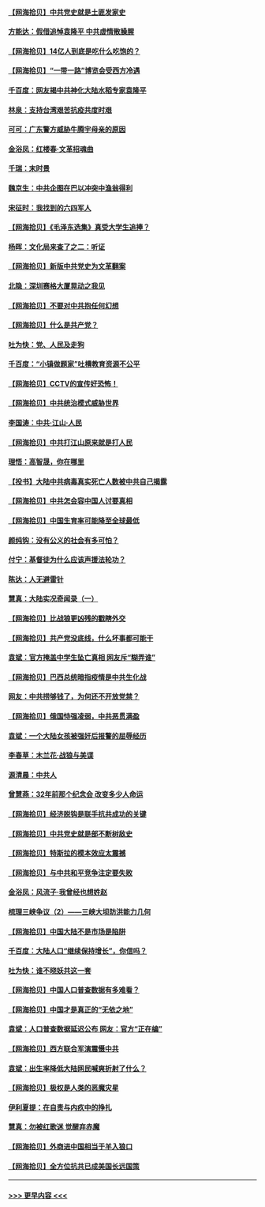 #### [【网海拾贝】中共党史就是土匪发家史](../pages/nsc993/n12976478.md?t=05261751) 
#### [方能达：假借追悼袁隆平 中共虚情散臊腥](../pages/nsc993/n12976396.md?t=05261751) 
#### [【网海拾贝】14亿人到底是吃什么吃饱的？](../pages/nsc993/n12974125.md?t=05261751) 
#### [【网海拾贝】“一带一路”博览会受西方冷遇](../pages/nsc993/n12971787.md?t=05261751) 
#### [千百度：网友揭中共神化大陆水稻专家袁隆平](../pages/nsc993/n12971733.md?t=05261751) 
#### [林泉：支持台湾艰苦抗疫共度时艰](../pages/nsc993/n12971350.md?t=05261751) 
#### [可可：广东警方威胁牛腾宇母亲的原因](../pages/nsc993/n12971100.md?t=05261751) 
#### [金浴凤：红楼春·文革招魂曲](../pages/nsc993/n12970354.md?t=05261751) 
#### [千瑞：末时景](../pages/nsc993/n12970337.md?t=05261751) 
#### [魏京生：中共企图在巴以冲突中渔翁得利](../pages/nsc993/n12970286.md?t=05261751) 
#### [宋征时：我找到的六四军人](../pages/nsc993/n12970213.md?t=05261751) 
#### [【网海拾贝】《毛泽东选集》真受大学生追捧？](../pages/nsc993/n12968779.md?t=05261751) 
#### [杨晖：文化局来查了之二：听证](../pages/nsc993/n12966528.md?t=05261751) 
#### [【网海拾贝】新版中共党史为文革翻案](../pages/nsc993/n12967526.md?t=05261751) 
#### [北隐：深圳赛格大厦晃动之我见](../pages/nsc993/n12967393.md?t=05261751) 
#### [【网海拾贝】不要对中共抱任何幻想](../pages/nsc993/n12965222.md?t=05261751) 
#### [【网海拾贝】什么是共产党？](../pages/nsc993/n12962781.md?t=05261751) 
#### [吐为快：党、人民及走狗](../pages/nsc993/n12962747.md?t=05261751) 
#### [千百度：“小镇做题家”吐槽教育资源不公平](../pages/nsc993/n12962705.md?t=05261751) 
#### [【网海拾贝】CCTV的宣传好恐怖！](../pages/nsc993/n12959984.md?t=05261751) 
#### [【网海拾贝】中共统治模式威胁世界](../pages/nsc993/n12957622.md?t=05261751) 
#### [李国涛：中共‧江山‧人民](../pages/nsc993/n12957502.md?t=05261751) 
#### [【网海拾贝】中共打江山原来就是打人民](../pages/nsc993/n12954345.md?t=05261751) 
#### [理悟：高智晟，你在哪里](../pages/nsc993/n12953115.md?t=05261751) 
#### [【投书】大陆中共病毒真实死亡人数被中共自己揭露](../pages/nsc993/n12953050.md?t=05261751) 
#### [【网海拾贝】中共怎会容中国人讨要真相](../pages/nsc993/n12952161.md?t=05261751) 
#### [【网海拾贝】中国生育率可能降至全球最低](../pages/nsc993/n12948793.md?t=05261751) 
#### [颜纯钩：没有公义的社会有多可怕？](../pages/nsc993/n12947626.md?t=05261751) 
#### [付宁：基督徒为什么应该声援法轮功？](../pages/nsc993/n12947233.md?t=05261751) 
#### [陈达：人无避雷针](../pages/nsc993/n12947098.md?t=05261751) 
#### [慧真：大陆实况奇闻录（一）](../pages/nsc993/n12945811.md?t=05261751) 
#### [【网海拾贝】比战狼更凶残的戳瞎外交](../pages/nsc993/n12945717.md?t=05261751) 
#### [【网海拾贝】共产党没底线，什么坏事都可能干](../pages/nsc993/n12942090.md?t=05261751) 
#### [袁斌：官方掩盖中学生坠亡真相 网友斥“糊弄谁”](../pages/nsc993/n12942029.md?t=05261751) 
#### [【网海拾贝】巴西总统暗指疫情是中共生化战](../pages/nsc993/n12938999.md?t=05261751) 
#### [网友：中共捞够钱了，为何还不开放党禁？](../pages/nsc993/n12938952.md?t=05261751) 
#### [【网海拾贝】俄国恃强凌弱，中共恶贯满盈](../pages/nsc993/n12936626.md?t=05261751) 
#### [袁斌：一个大陆女孩被强奸后报警的屈辱经历](../pages/nsc993/n12936547.md?t=05261751) 
#### [李春草：木兰花·战狼与美谍](../pages/nsc993/n12935995.md?t=05261751) 
#### [源清晨：中共人](../pages/nsc993/n12935589.md?t=05261751) 
#### [曾慧燕：32年前那个纪念会 改变多少人命运](../pages/nsc993/n12934233.md?t=05261751) 
#### [【网海拾贝】经济脱钩是联手抗共成功的关键](../pages/nsc993/n12934176.md?t=05261751) 
#### [【网海拾贝】中共党史就是部不断树敌史](../pages/nsc993/n12932844.md?t=05261751) 
#### [【网海拾贝】特斯拉的模本效应太震撼](../pages/nsc993/n12925626.md?t=05261751) 
#### [【网海拾贝】与中共和平竞争注定要失败](../pages/nsc993/n12923326.md?t=05261751) 
#### [金浴凤：风流子‧我曾经也想姓赵](../pages/nsc993/n12920911.md?t=05261751) 
#### [梳理三峡争议（2）——三峡大坝防洪能力几何](../pages/nsc993/n12920173.md?t=05261751) 
#### [【网海拾贝】中国大陆不是市场是陷阱](../pages/nsc993/n12920143.md?t=05261751) 
#### [千百度：大陆人口“继续保持增长”，你信吗？](../pages/nsc993/n12918946.md?t=05261751) 
#### [吐为快：谁不晓妖共这一套](../pages/nsc993/n12918941.md?t=05261751) 
#### [【网海拾贝】中国人口普查数据有多难看？](../pages/nsc993/n12917822.md?t=05261751) 
#### [【网海拾贝】中国才是真正的“无依之地”](../pages/nsc993/n12915845.md?t=05261751) 
#### [袁斌：人口普查数据延迟公布 网友：官方“正在编”](../pages/nsc993/n12915748.md?t=05261751) 
#### [【网海拾贝】西方联合军演震慑中共](../pages/nsc993/n12913466.md?t=05261751) 
#### [袁斌：出生率降低大陆网民喊爽折射了什么？](../pages/nsc993/n12913365.md?t=05261751) 
#### [【网海拾贝】极权是人类的恶魔灾星](../pages/nsc993/n12910697.md?t=05261751) 
#### [伊利夏提：在自责与内疚中的挣扎](../pages/nsc993/n12910493.md?t=05261751) 
#### [慧真：勿被红歌迷 觉醒弃赤魔](../pages/nsc993/n12910485.md?t=05261751) 
#### [【网海拾贝】外商进中国相当于羊入狼口](../pages/nsc993/n12908274.md?t=05261751) 
#### [【网海拾贝】全方位抗共已成美国长远国策](../pages/nsc993/n12906878.md?t=05261751) 

----
#### [ >>> 更早内容 <<< ](../indexes/nsc993-earlier.md)
